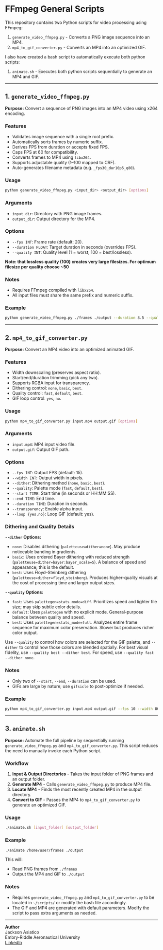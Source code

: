 # FFmpeg General Scripts

This repository contains two Python scripts for video processing using FFmpeg:

1. `generate_video_ffmpeg.py` - Converts a PNG image sequence into an MP4.
2. `mp4_to_gif_converter.py` - Converts an MP4 into an optimized GIF.

I also have created a bash script to automatically execute both python scripts:

1. `animate.sh` - Executes both python scripts sequentially to generate an MP4 and GIF.

---

## 1. `generate_video_ffmpeg.py`

**Purpose:** Convert a sequence of PNG images into an MP4 video using x264 encoding.

### Features
- Validates image sequence with a single root prefix.
- Automatically sorts frames by numeric suffix.
- Derives FPS from duration or accepts fixed FPS.
- Caps FPS at 60 for compatibility.
- Converts frames to MP4 using `libx264`.
- Supports adjustable quality (1–100 mapped to CRF).
- Auto-generates filename metadata (e.g. `_fps30_dur10p5_q80`).

### Usage
```bash
python generate_video_ffmpeg.py <input_dir> <output_dir> [options]
```

### Arguments
- `input_dir`: Directory with PNG image frames.
- `output_dir`: Output directory for the MP4.

### Options
- `--fps INT`: Frame rate (default: 20).
- `--duration FLOAT`: Target duration in seconds (overrides FPS).
- `--quality INT`: Quality level (1 = worst, 100 = best/lossless).

**Note: that lossless quality (100) creates very large filesizes. For optimum filesize per quality choose ~50**

### Notes
- Requires FFmpeg compiled with `libx264`.
- All input files must share the same prefix and numeric suffix.

### Example
```bash
python generate_video_ffmpeg.py ./frames ./output --duration 8.5 --quality 80
```

---

## 2. `mp4_to_gif_converter.py`

**Purpose:** Convert an MP4 video into an optimized animated GIF.

### Features
- Width downscaling (preserves aspect ratio).
- Start/end/duration trimming (pick any two).
- Supports RGBA input for transparency.
- Dithering control: `none`, `basic`, `best`.
- Quality control: `fast`, `default`, `best`.
- GIF loop control: `yes`, `no`.

### Usage
```bash
python mp4_to_gif_converter.py input.mp4 output.gif [options]
```

### Arguments
- `input.mp4`: MP4 input video file.
- `output.gif`: Output GIF path.

### Options
- `--fps INT`: Output FPS (default: 15).
- `--width INT`: Output width in pixels.
- `--dither`: Dithering method (`none`, `basic`, `best`).
- `--quality`: Palette mode (`fast`, `default`, `best`).
- `--start TIME`: Start time (in seconds or HH:MM:SS).
- `--end TIME`: End time.
- `--duration TIME`: Duration in seconds.
- `--transparency`: Enable alpha input.
- `--loop {yes,no}`: Loop GIF (default: yes).

### Dithering and Quality Details

**`--dither` Options:**

- `none`: Disables dithering (`paletteuse=dither=none`). May produce noticeable banding in gradients.
- `basic`: Uses ordered Bayer dithering with reduced strength (`paletteuse=dither=bayer:bayer_scale=5`). A balance of speed and appearance; this is the default.
- `best`: Uses Floyd–Steinberg dithering (`paletteuse=dither=floyd_steinberg`). Produces higher-quality visuals at the cost of processing time and larger output sizes.

**`--quality` Options:**

- `fast`: Uses `palettegen=stats_mode=diff`. Prioritizes speed and lighter file size; may skip subtle color details.
- `default`: Uses `palettegen` with no explicit mode. General-purpose balance between quality and speed.
- `best`: Uses `palettegen=stats_mode=full`. Analyzes entire frame sequence for maximum color preservation. Slower but produces richer color output.

Use `--quality` to control how colors are selected for the GIF palette, and `--dither` to control how those colors are blended spatially. For best visual fidelity, use `--quality best --dither best`. For speed, use `--quality fast --dither none`.

### Notes
- Only two of `--start`, `--end`, `--duration` can be used.
- GIFs are large by nature; use `gifsicle` to post-optimize if needed.

### Example
```bash
python mp4_to_gif_converter.py input.mp4 output.gif --fps 10 --width 800 --dither best --quality best --loop yes
```

---

## 3. `animate.sh`

**Purpose:** Automate the full pipeline by sequentially running `generate_video_ffmpeg.py` and `mp4_to_gif_converter.py`. This script reduces the need to manually invoke each Python script.

### Workflow
1. **Input & Output Directories** - Takes the input folder of PNG frames and an output folder.
2. **Generate MP4** - Calls `generate_video_ffmpeg.py` to produce MP4 file.
3. **Locate MP4** - Finds the most recently created MP4 in the output directory.
4. **Convert to GIF** - Passes the MP4 to `mp4_to_gif_converter.py` to generate an optimized GIF.

### Usage
```bash
./animate.sh [input_folder] [output_folder]
```

### Example
```bash
./animate /home/user/frames ./output
```
This will:
- Read PNG frames from `./frames`
- Output the MP4 and GIF to `./output`

### Notes
- Requires `generate_video_ffmpeg.py` and `mp4_to_gif_converter.py` to be located in `~/scripts/` or modify the bash file accordingly.
- The GIF and MP4 are generated with default parameters. Modify the script to pass extra arguments as needed.

---
**Author**  
Jackson Asiatico  
Embry-Riddle Aeronautical University  
[LinkedIn](https://www.linkedin.com/in/jacksonasiatico)